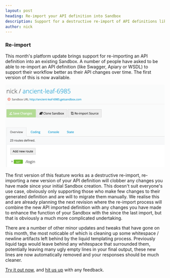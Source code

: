 ```yaml
---
layout: post
heading: Re-import your API definition into Sandbox
description: Support for a destructive re-import of API definitions like Swagger & Apiary into Sandbox, as well as some more tweaks to give better formatted template responses.
author: nick
---
```


### Re-import

This month's platform update brings support for re-importing an API definition into an existing Sandbox. A number of people have asked to be able to re-import an API definition (like Swagger, Apiary or WSDL) to support their workflow better as their API changes over time. The first version of this is now available.

<img src="/lib/images/2015_05_11_reimport.png" />

The first version of this feature works as a destructive re-import, re-importing a new version of your API definition will clobber any changes you have made since your initial Sandbox creation. This doesn't suit everyone's use case, obviously only supporting those who make few changes to their generated definition and are will to migrate them manually. We realise this and are already planning the next revision where the re-import process will combine the new API imported definition with any changes you have made to enhance the function of your Sandbox with the since the last import, but that is obviously a much more complicated undertaking.

There are a number of other minor updates and tweaks that have gone on this month, the most noticable of which is cleaning up some whitespace / newline artifacts left behind by the liquid templating process. Previously liquid tags would leave behind any whitespace that surrounded them, potentially leaving many ugly empty lines in your final output, these new lines are now automatically removed and your responses should be much cleaner.

[Try it out now](https://getsandbox.com), and [hit us up](https://twitter.com/_getsandbox) with any feedback.